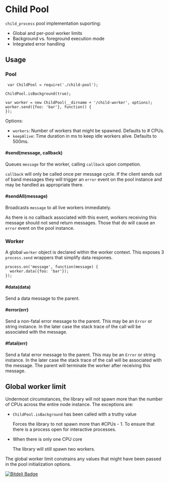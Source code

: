 # Child Pool

`child_process` pool implementation suporting:

- Global and per-pool worker limits
- Background vs. foreground execution mode
- Integrated error handling

## Usage

### Pool
```
 var ChildPool = require('./child-pool');

ChildPool.isBackground(true);

var worker = new ChildPool(__dirname + '/child-worker', options);
worker.send({foo: 'bar'}, function() {
});
```

Options:

- `workers`: Number of workers that might be spawned. Defaults to # CPUs.
- `keepAlive`: Time duration in ms to keep idle workers alive. Defaults to 500ms.

#### #send(message, callback)

Queues `message` for the worker, calling `callback` upon competion.

`callback` will only be called once per message cycle. If the client sends out of band messages they will trigger an `error` event on the pool instance and may be handled as appropriate there.

#### #sendAll(message)

Broadcasts `message` to all live workers immediately.

As there is no callback associated with this event, workers receiving this message should not send return messages. Those that do will cause an `error` event on the pool instance.

### Worker

A global `worker` object is declared within the worker context. This exposes 3 `process.send` wrappers that simplify data respones.

```
process.on('message', function(message) {
  worker.data({foo: 'bar'});
});
```

#### #data(data)

Send a data message to the parent.

#### #error(err)

Send a non-fatal error message to the parent. This may be an `Error` or string instance. In the later case the stack trace of the call will be associated with the message.

#### #fatal(err)

Send a fatal error message to the parent. This may be an `Error` or string instance. In the later case the stack trace of the call will be associated with the message. The parent will terminate the worker after receiving this message.

## Global worker limit

Undermost circumstances, the library will not spawn more than the number of CPUs across the entire node instance. The exceptions are:

- `ChildPool.isBackground` has been called with a truthy value

  Forces the library to not spawn more than #CPUs - 1. To ensure that there is a process open for interactive processes.

- When there is only one CPU core

  The library will still spawn two workers.

The global worker limit constrains any values that might have been passed in the pool initialization options.


[![Bitdeli Badge](https://d2weczhvl823v0.cloudfront.net/walmartlabs/child-pool/trend.png)](https://bitdeli.com/free "Bitdeli Badge")

